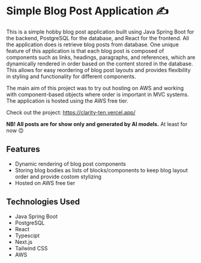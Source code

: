 # Simple Blog Post Application ✍️

This is a simple hobby blog post application built using Java Spring Boot for the backend, PostgreSQL for the database, and React for the frontend. All the application does is retrieve blog posts from database. One unique feature of this application is that each blog post is composed of components such as links, headings, paragraphs, and references, which are dynamically rendered in order based on the content stored in the database. This allows for easy reordering of blog post layouts and provides flexibility in styling and functionality for different components.

The main aim of this project was to try out hosting on AWS and working with component-based objects where order is important in MVC systems. The application is hosted using the AWS free tier.

Check out the project:  https://clarity-ten.vercel.app/

**NB! All posts are for show only and generated by AI models.** At least for now 😊

## Features

- Dynamic rendering of blog post components
- Storing blog bodies as lists of blocks/components to keep blog layout order and provide costom stylizing
- Hosted on AWS free tier

## Technologies Used

- Java Spring Boot
- PostgreSQL
- React
- Typescipt
- Next.js
- Tailwind CSS
- AWS

  
